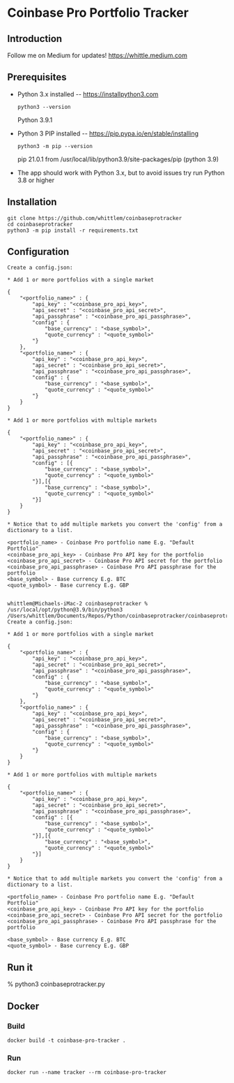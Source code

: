 # Coinbase Pro Portfolio Tracker

## Introduction

Follow me on Medium for updates!
https://whittle.medium.com

## Prerequisites

- Python 3.x installed -- https://installpython3.com

  `python3 --version`

  Python 3.9.1

- Python 3 PIP installed -- https://pip.pypa.io/en/stable/installing

  `python3 -m pip --version`

  pip 21.0.1 from /usr/local/lib/python3.9/site-packages/pip (python 3.9)

- The app should work with Python 3.x, but to avoid issues try run Python 3.8 or higher

## Installation

```
git clone https://github.com/whittlem/coinbaseprotracker
cd coinbaseprotracker
python3 -m pip install -r requirements.txt
```

## Configuration

    Create a config.json:

    * Add 1 or more portfolios with a single market

    {
        "<portfolio_name>" : {
            "api_key" : "<coinbase_pro_api_key>",
            "api_secret" : "<coinbase_pro_api_secret>",
            "api_passphrase" : "<coinbase_pro_api_passphrase>",
            "config" : {
                "base_currency" : "<base_symbol>",
                "quote_currency" : "<quote_symbol>"
            "}
        },
        "<portfolio_name>" : {
            "api_key" : "<coinbase_pro_api_key>",
            "api_secret" : "<coinbase_pro_api_secret>",
            "api_passphrase" : "<coinbase_pro_api_passphrase>",
            "config" : {
                "base_currency" : "<base_symbol>",
                "quote_currency" : "<quote_symbol>"
            "}
        }
    }

    * Add 1 or more portfolios with multiple markets

    {
        "<portfolio_name>" : {
            "api_key" : "<coinbase_pro_api_key>",
            "api_secret" : "<coinbase_pro_api_secret>",
            "api_passphrase" : "<coinbase_pro_api_passphrase>",
            "config" : [{
                "base_currency" : "<base_symbol>",
                "quote_currency" : "<quote_symbol>"
            "}],[{
                "base_currency" : "<base_symbol>",
                "quote_currency" : "<quote_symbol>"
            "}]
        }
    }

    * Notice that to add multiple markets you convert the 'config' from a dictionary to a list.

    <portfolio_name> - Coinbase Pro portfolio name E.g. "Default Portfolio"
    <coinbase_pro_api_key> - Coinbase Pro API key for the portfolio
    <coinbase_pro_api_secret> - Coinbase Pro API secret for the portfolio
    <coinbase_pro_api_passphrase> - Coinbase Pro API passphrase for the portfolio
    <base_symbol> - Base currency E.g. BTC
    <quote_symbol> - Base currency E.g. GBP


    whittlem@Michaels-iMac-2 coinbaseprotracker % /usr/local/opt/python@3.9/bin/python3 /Users/whittlem/Documents/Repos/Python/coinbaseprotracker/coinbaseprotracker.py
    Create a config.json:

    * Add 1 or more portfolios with a single market

    {
        "<portfolio_name>" : {
            "api_key" : "<coinbase_pro_api_key>",
            "api_secret" : "<coinbase_pro_api_secret>",
            "api_passphrase" : "<coinbase_pro_api_passphrase>",
            "config" : {
                "base_currency" : "<base_symbol>",
                "quote_currency" : "<quote_symbol>"
            "}
        },
        "<portfolio_name>" : {
            "api_key" : "<coinbase_pro_api_key>",
            "api_secret" : "<coinbase_pro_api_secret>",
            "api_passphrase" : "<coinbase_pro_api_passphrase>",
            "config" : {
                "base_currency" : "<base_symbol>",
                "quote_currency" : "<quote_symbol>"
            "}
        }
    }

    * Add 1 or more portfolios with multiple markets

    {
        "<portfolio_name>" : {
            "api_key" : "<coinbase_pro_api_key>",
            "api_secret" : "<coinbase_pro_api_secret>",
            "api_passphrase" : "<coinbase_pro_api_passphrase>",
            "config" : [{
                "base_currency" : "<base_symbol>",
                "quote_currency" : "<quote_symbol>"
            "}],[{
                "base_currency" : "<base_symbol>",
                "quote_currency" : "<quote_symbol>"
            "}]
        }
    }

    * Notice that to add multiple markets you convert the 'config' from a dictionary to a list.

    <portfolio_name> - Coinbase Pro portfolio name E.g. "Default Portfolio"
    <coinbase_pro_api_key> - Coinbase Pro API key for the portfolio
    <coinbase_pro_api_secret> - Coinbase Pro API secret for the portfolio
    <coinbase_pro_api_passphrase> - Coinbase Pro API passphrase for the portfolio

    <base_symbol> - Base currency E.g. BTC
    <quote_symbol> - Base currency E.g. GBP

## Run it

% python3 coinbaseprotracker.py

## Docker

### Build

`docker build -t coinbase-pro-tracker .`

### Run

`docker run --name tracker --rm coinbase-pro-tracker`

